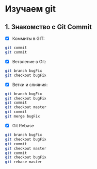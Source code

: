 # Изучаем git

## 1. Знакомство с Git Commit

- [x] Коммиты в GIT:

```sh
git commit
git commit
```

- [x] Ветвление в Git:

```sh
git branch bugFix
git checkout bugFix
```

- [x] Ветки и слияния:

```sh
git branch bugFix
git checkout bugFix
git commit
git checkout master
git commit
git merge bugFix

```

- [x] Git Rebase

```sh
git branch bugFix
git checkout bugFix
git commit
git checkout master
git commit
git checkout bugFix
git rebase master
```
